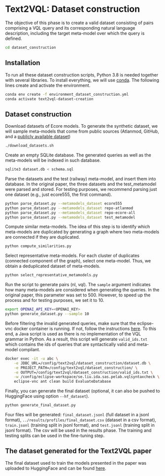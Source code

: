 # Text2VQL: Dataset construction

The objective of this phase is to create a valid dataset consisting of pairs comprising a VQL 
query and its corresponding natural language description, 
including the target meta-model over which the query is defined.
```bash
cd dataset_construction
```

## Installation

To run all these dataset construction scripts, Python 3.8 is needed together with several libraries.
To install everything, we will use [conda](https://docs.anaconda.com/free/miniconda/). The following lines create and
activate the environment.
```bash
conda env create -f environment_dataset_construction.yml
conda activate text2vql-dataset-creation
```

## Dataset construction

Download datasets of Ecore models. To generate the synthetic dataset, we will sample meta-models that come from
public sources (Atlanmod, GitHub, and a [publicly available dataset](https://zenodo.org/records/2585432))

```bash
./download_datasets.sh
```

Create an empty SQLite database. The generated queries as well as the meta-models will be indexed in such database.

```bash
sqlite3 dataset.db < schema.sql
```

Parse the datasets and the test (railway) meta-model, and insert them into database. In the original paper, 
the three datasets and the test_metamodel were parsed and stored. For testing purposes, we recommend parsing just one 
dataset (e.g., just ecore555, the first command).

```bash
python parse_dataset.py --metamodels_dataset ecore555
python parse_dataset.py --metamodels_dataset repo-atlanmod
python parse_dataset.py --metamodels_dataset repo-ecore-all
python parse_dataset.py --metamodels_dataset test_metamodel
```

Compute similar meta-models. The idea of this step is to identify which meta-models are duplicated by generating a graph
where two meta-models are connected if they are duplicated.

```bash
python compute_similarities.py
```

Select representative meta-models. For each cluster of duplicates (connected component of the graph), 
select one meta-model. Thus, we obtain a deduplicated dataset of meta-models.

```bash
python select_representative_metamodels.py
```

Run the script to generate pairs (nl, vql). The `sample` argument indicates how many meta-models are considered
when generating the queries. In the original paper, this parameter was set to 500. However, to speed up the process and for
testing purposes, we set it to 10.

```bash
export OPENAI_API_KEY=<OPENAI_KEY>
python generate_dataset.py --sample 10
```

Before filtering the invalid generated queries, make sure that the eclipse-vnc docker container is running. 
If not, follow the instructions [here](../eclipse-rdp/README.md). To this end, a Java script is used as there is no implementation
of the VQL grammar in Python. As a result, this script will generate `valid_ids.txt` which contains the ids of queries 
that are syntactically valid and meta-model compilant.

```bash
docker exec -it -u abc \
    -e JDBC_URL=/config/text2vql/dataset_construction/dataset.db \
    -e PROJECT_PATH=/config/text2vql/dataset_construction/ \
    -e OUTPUT=/config/text2vql/dataset_construction/valid_ids.txt \
    -w /config/eclipse-workspace/se.liu.ida.sas.pelab.vqlsyntaxcheck \
    eclipse-vnc ant clean build EvaluateDatabase
```

Finally, you can generate the final dataset (optional, it can also be pushed to HuggingFace using option `--hf_dataset`).

```bash
python generate_final_dataset.py
```

Four files will be generated: `final_dataset.jsonl` (full dataset in a jsonl format), 
`../results/profiles/final_dataset.csv` (dataset in a csv format), `train.jsonl` (training split in jsonl format), 
and `test.jsonl` (training split in jsonl format). The csv will be used in the results phase. 
The training and testing splits can be used in the fine-tuning step.


## The dataset generated for the Text2VQL paper

The final dataset used to train the models presented in the paper was uploaded to HuggingFace 
and can be found [here](https://huggingface.co/datasets/PELAB-LiU/Text2VQL).





